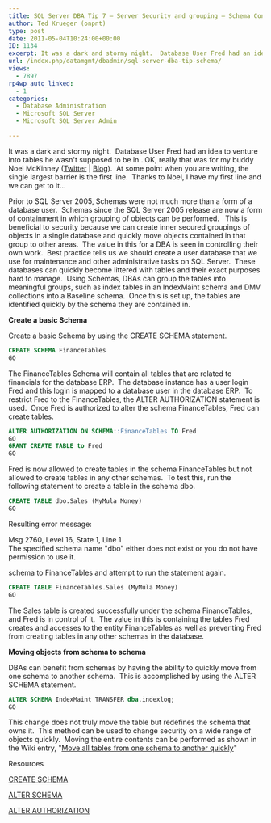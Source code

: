 ```yaml
---
title: SQL Server DBA Tip 7 – Server Security and grouping – Schema Control
author: Ted Krueger (onpnt)
type: post
date: 2011-05-04T10:24:00+00:00
ID: 1134
excerpt: It was a dark and stormy night.  Database User Fred had an idea to venture into tables he wasn't supposed to be in...OK, really that was for my buddy Noel McKinney.  At some point when you are writing, the single largest barrier is the fi&hellip;
url: /index.php/datamgmt/dbadmin/sql-server-dba-tip-schema/
views:
  - 7897
rp4wp_auto_linked:
  - 1
categories:
  - Database Administration
  - Microsoft SQL Server
  - Microsoft SQL Server Admin

---
```

It was a dark and stormy night.  Database User Fred had an idea to venture into tables he wasn't supposed to be in...OK, really that was for my buddy Noel McKinney ([Twitter][1] | [Blog][2]).  At some point when you are writing, the single largest barrier is the first line.  Thanks to Noel, I have my first line and we can get to it...

Prior to SQL Server 2005, Schemas were not much more than a form of a database user.  Schemas since the SQL Server 2005 release are now a form of containment in which grouping of objects can be performed.   This is beneficial to security because we can create inner secured groupings of objects in a single database and quickly move objects contained in that group to other areas.  The value in this for a DBA is seen in controlling their own work.  Best practice tells us we should create a user database that we use for maintenance and other administrative tasks on SQL Server.  These databases can quickly become littered with tables and their exact purposes hard to manage.  Using Schemas, DBAs can group the tables into meaningful groups, such as index tables in an IndexMaint schema and DMV collections into a Baseline schema.  Once this is set up, the tables are identified quickly by the schema they are contained in.

**Create a basic Schema**

Create a basic Schema by using the CREATE SCHEMA statement.

```sql
CREATE SCHEMA FinanceTables
GO
```

The FinanceTables Schema will contain all tables that are related to financials for the database ERP.  The database instance has a user login Fred and this login is mapped to a database user in the database ERP.  To restrict Fred to the FinanceTables, the ALTER AUTHORIZATION statement is used.  Once Fred is authorized to alter the schema FinanceTables, Fred can create tables.

```sql
ALTER AUTHORIZATION ON SCHEMA::FinanceTables TO Fred
GO
GRANT CREATE TABLE to Fred
GO
```

Fred is now allowed to create tables in the schema FinanceTables but not allowed to create tables in any other schemas.  To test this, run the following statement to create a table in the schema dbo.

```sql
CREATE TABLE dbo.Sales (MyMula Money)
GO
```

Resulting error message:

<span class="MT_red">Msg 2760, Level 16, State 1, Line 1<br /> The specified schema name "dbo" either does not exist or you do not have permission to use it.</span>

schema to FinanceTables and attempt to run the statement again.

```sql
CREATE TABLE FinanceTables.Sales (MyMula Money)
GO
```

The Sales table is created successfully under the schema FinanceTables, and Fred is in control of it.  The value in this is containing the tables Fred creates and accesses to the entity FinanceTables as well as preventing Fred from creating tables in any other schemas in the database. 

**Moving objects from schema to schema**

DBAs can benefit from schemas by having the ability to quickly move from one schema to another schema.  This is accomplished by using the ALTER SCHEMA statement.

```sql
ALTER SCHEMA IndexMaint TRANSFER dba.indexlog;
GO
```

This change does not truly move the table but redefines the schema that owns it.  This method can be used to change security on a wide range of objects quickly.  Moving the entire contents can be performed as shown in the Wiki entry, "[Move all tables from one schema to another quickly][3]"

Resources

[CREATE SCHEMA][4]

[ALTER SCHEMA][5]

[ALTER AUTHORIZATION][6]

 [1]: http://twitter.com/noelmckinney
 [2]: http://noelmckinney.com/
 [3]: http://wiki.lessthandot.com/index.php/Transfer_all_tables_to_different_schema
 [4]: http://msdn.microsoft.com/en-us/library/ms189462.aspx
 [5]: http://msdn.microsoft.com/en-us/library/ms173423.aspx
 [6]: http://msdn.microsoft.com/en-us/library/ms187359.aspx